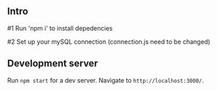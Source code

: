## Intro

#1 Run 'npm i' to install depedencies

#2 Set up your mySQL connection (connection.js need to be changed)

## Development server

Run `npm start` for a dev server. Navigate to `http://localhost:3000/`.


